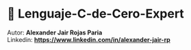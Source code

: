 # 🎈 Lenguaje-C-de-Cero-Expert

Autor: **Alexander Jair Rojas Paria** <br>
Linkedin: **https://www.linkedin.com/in/alexander-jair-rp**
